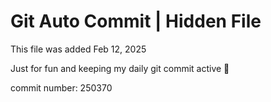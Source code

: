 # Git Auto Commit | Hidden File

This file was added Feb 12, 2025

Just for fun and keeping my daily git commit active 🤪

commit number: 250370
